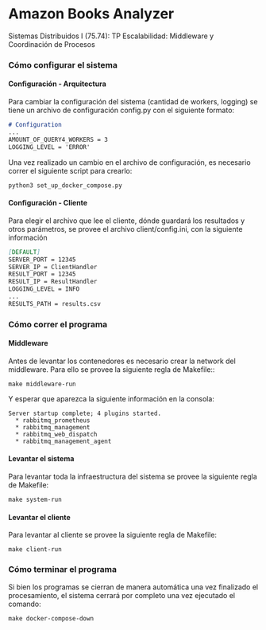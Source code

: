 # Amazon Books Analyzer
Sistemas Distribuidos I (75.74): TP Escalabilidad: Middleware y Coordinación de Procesos

### Cómo configurar el sistema
[comment]: <> (IMPORTANTE: No se subió el archivo de 2M de líneas. En caso de querer utilizarlo descargarlo y configurar el cliente para enviarlo por defecto envía el de 2 millones de líneas.)

#### Configuración - Arquitectura 
Para cambiar la configuración del sistema (cantidad de workers, logging) se tiene un archivo de configuración config.py con el siguiente formato:

```md
# Configuration
...
AMOUNT_OF_QUERY4_WORKERS = 3
LOGGING_LEVEL = 'ERROR'
```

Una vez realizado un cambio en el archivo de configuración, es necesario correr el siguiente script para crearlo:
```console
python3 set_up_docker_compose.py
```

#### Configuración - Cliente
Para elegir el archivo que lee el cliente, dónde guardará los resultados y otros parámetros, se provee el archivo client/config.ini, con la siguiente información
```md
[DEFAULT]
SERVER_PORT = 12345
SERVER_IP = ClientHandler
RESULT_PORT = 12345
RESULT_IP = ResultHandler
LOGGING_LEVEL = INFO
...
RESULTS_PATH = results.csv
```

### Cómo correr el programa
#### Middleware
Antes de levantar los contenedores es necesario crear la network del middleware. Para ello se provee la siguiente regla de Makefile::
```console
make middleware-run
```

Y esperar que aparezca la siguiente información en la consola:
```console
Server startup complete; 4 plugins started.
  * rabbitmq_prometheus
  * rabbitmq_management
  * rabbitmq_web_dispatch
  * rabbitmq_management_agent
```

#### Levantar el sistema
Para levantar toda la infraestructura del sistema se provee la siguiente regla de Makefile:
```console
make system-run
```

#### Levantar el cliente
Para levantar al cliente se provee la siguiente regla de Makefile:
```console
make client-run
```

### Cómo terminar el programa
Si bien los programas se cierran de manera automática una vez finalizado el procesamiento, el sistema cerrará por completo una vez ejecutado el comando:
```console
make docker-compose-down
```
